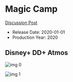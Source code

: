 # Magic Camp

[Discussion Post](https://www.avsforum.com/threads/bass-eq-for-filtered-movies.2995212/post-60037250)

* Release Date: 2020-01-01
* Production Year: 2020

## Disney+ DD+ Atmos

![img 0](https://i.imgur.com/YNqt8QE.jpg)

![img 1](https://i.imgur.com/9X2uf8y.png)

